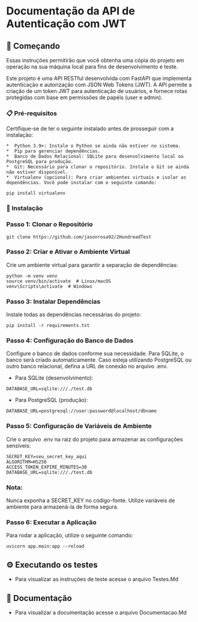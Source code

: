 # Documentação da API de Autenticação com JWT
## 🚀 Começando

Essas instruções permitirão que você obtenha uma cópia do projeto em operação na sua máquina local para fins de desenvolvimento e teste.

Este projeto é uma API RESTful desenvolvida com FastAPI que implementa autenticação e autorização com JSON Web Tokens (JWT). A API permite a criação de um token JWT para autenticação de usuários, e fornece rotas protegidas com base em permissões de papéis (user e admin).

### 📋 Pré-requisitos

Certifique-se de ter o seguinte instalado antes de prosseguir com a instalação:

    *  Python 3.9+: Instale o Python se ainda não estiver no sistema.
    *  Pip para gerenciar dependências.
    *  Banco de Dados Relacional: SQLite para desenvolvimento local ou PostgreSQL para produção.
    *  Git: Necessário para clonar o repositório. Instale o Git se ainda não estiver disponível.
    *  Virtualenv (opcional): Para criar ambientes virtuais e isolar as dependências. Você pode instalar com o seguinte comando:

```
pip install virtualenv
```

### 🔧 Instalação

### Passo 1: Clonar o Repositório

```
git clone https://github.com/jasonrosa92/2HundreadTest
```

### Passo 2: Criar e Ativar o Ambiente Virtual

Crie um ambiente virtual para garantir a separação de dependências:

```
python -m venv venv
source venv/bin/activate  # Linux/macOS
venv\Scripts\activate  # Windows
```
### Passo 3: Instalar Dependências

Instale todas as dependências necessárias do projeto:

```
pip install -r requirements.txt
```

### Passo 4: Configuração do Banco de Dados

Configure o banco de dados conforme sua necessidade. Para SQLite, o banco será criado automaticamente. Caso esteja utilizando PostgreSQL ou outro banco relacional, defina a URL de conexão no arquivo .env.

- Para SQLite (desenvolvimento):

```
DATABASE_URL=sqlite:///./test.db
```

- Para PostgreSQL (produção):

```
DATABASE_URL=postgresql://user:password@localhost/dbname
```

### Passo 5: Configuração de Variáveis de Ambiente

Crie o arquivo .env na raiz do projeto para armazenar as configurações sensíveis:

```
SECRET_KEY=seu_secret_key_aqui
ALGORITHM=HS256
ACCESS_TOKEN_EXPIRE_MINUTES=30
DATABASE_URL=sqlite:///./test.db
```
### Nota:
Nunca exponha a SECRET_KEY no código-fonte. Utilize variáveis de ambiente para armazená-la de forma segura.

### Passo 6: Executar a Aplicação
Para rodar a aplicação, utilize o seguinte comando:
```
uvicorn app.main:app --reload
```

## ⚙️ Executando os testes
*  Para visualizar as instruções de teste acesse o arquivo Testes.Md

## 📄 Documentação
* Para visualizar a documentação acesse o arquivo Documentacao.Md


